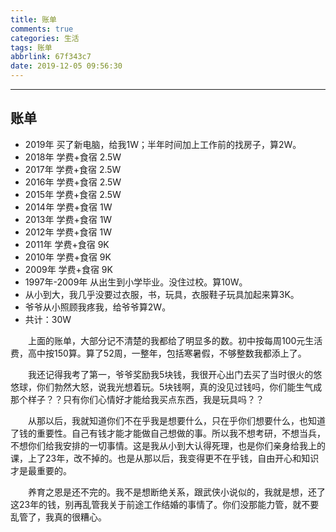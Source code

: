 ```yaml
---
title: 账单
comments: true
categories: 生活
tags: 账单
abbrlink: 67f343c7
date: 2019-12-05 09:56:30
---
```


---

## 账单

- 2019年 买了新电脑，给我1W；半年时间加上工作前的找房子，算2W。
- 2018年 学费+食宿 2.5W
- 2017年 学费+食宿 2.5W
- 2016年 学费+食宿 2.5W
- 2015年 学费+食宿 2.5W
- 2014年 学费+食宿 1W
- 2013年 学费+食宿 1W
- 2012年 学费+食宿 1W
- 2011年 学费+食宿 9K
- 2010年 学费+食宿 9K
- 2009年 学费+食宿 9K
- 1997年-2009年 从出生到小学毕业。没住过校。算10W。
- 从小到大，我几乎没要过衣服，书，玩具，衣服鞋子玩具加起来算3K。
- 爷爷从小照顾我疼我，给爷爷算2W。
- 共计：30W

&emsp;&emsp;上面的账单，大部分记不清楚的我都给了明显多的数。初中按每周100元生活费，高中按150算。算了52周，一整年，包括寒暑假，不够整数我都添上了。

&emsp;&emsp;我还记得我考了第一，爷爷奖励我5块钱，我很开心出门去买了当时很火的悠悠球，你们勃然大怒，说我光想着玩。5块钱啊，真的没见过钱吗，你们能生气成那个样子？？只有你们心情好才能给我买点东西，我是玩具吗？？

&emsp;&emsp;从那以后，我就知道你们不在乎我是想要什么，只在乎你们想要什么，也知道了钱的重要性。自己有钱才能才能做自己想做的事。所以我不想考研，不想当兵，不想你们给我安排的一切事情。这是我从小到大认得死理，也是你们亲身给我上的课，上了23年，改不掉的。也是从那以后，我变得更不在乎钱，自由开心和知识才是最重要的。

&emsp;&emsp;养育之恩是还不完的。我不是想断绝关系，跟武侠小说似的，我就是想，还了这23年的钱，别再乱管我关于前途工作结婚的事情了。你们没那能力管，就不要乱管了，我真的很糟心。